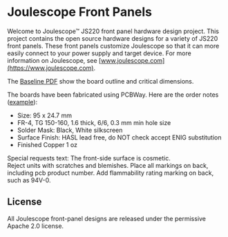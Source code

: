 
# Joulescope Front Panels

Welcome to Joulescope™ JS220 front panel hardware design project.  This project 
contains the open source hardware designs for a variety of JS220 front
panels.  These front panels customize Joulescope so that it can more easily 
connect to your power supply and target device.
For more information on Joulescope, see 
[www.joulescope.com](https://www.joulescope.com).

The [Baseline PDF](fp_baseline.pdf) show the board outline and critical 
dimensions.

The boards have been fabricated using PCBWay. 
Here are the order notes ([example](pcbway_order.png)):

* Size: 95 x 24.7 mm
* FR-4, TG 150-160, 1.6 thick, 6/6, 0.3 mm min hole size
* Solder Mask: Black, White silkscreen
* Surface Finish: HASL lead free, do NOT check accept ENIG substitution
* Finished Copper 1 oz


Special requests text:
The front-side surface is cosmetic.  
Reject units with scratches and blemishes.
Place all markings on back, including pcb product number.
Add flammability rating marking on back, such as 94V-0.


## License

All Joulescope front-panel designs are released under the 
permissive Apache 2.0 license.


